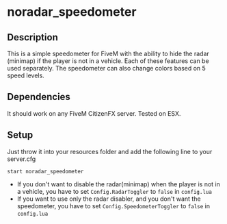 # noradar_speedometer
## Description
This is a simple speedometer for FiveM with the ability to hide the radar (minimap) if the player is not in a vehicle. Each of these features can be used separately. The speedometer can also change colors based on 5 speed levels.
## Dependencies
It should work on any FiveM CitizenFX server.
Tested on ESX.
## Setup
Just throw it into your resources folder and add the following line to your server.cfg
```
start noradar_speedometer
```
* If you don't want to disable the radar(minimap) when the player is not in a vehicle, you have to set `Config.RadarToggler` to `false` in `config.lua`
* If you want to use only the radar disabler, and you don't want the speedometer, you have to set `Config.SpeedometerToggler` to `false` in `config.lua`
